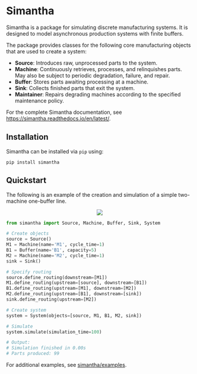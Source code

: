 # Simantha

Simantha is a package for simulating discrete manufacturing systems. It is designed to model asynchronous production systems with finite buffers.

The package provides classes for the following core manufacturing objects that are used to create a system:
* **Source**: Introduces raw, unprocessed parts to the system.
* **Machine**: Continuously retrieves, processes, and relinquishes parts. May also be subject to periodic degradation, failure, and repair.
* **Buffer**: Stores parts awaiting processing at a machine.
* **Sink**: Collects finished parts that exit the system. 
* **Maintainer**: Repairs degrading machines according to the specified maintenance policy. 

For the complete Simantha documentation, see https://simantha.readthedocs.io/en/latest/.

## Installation

Simantha can be installed via `pip` using:

```
pip install simantha
```

## Quickstart

The following is an example of the creation and simulation of a simple two-machine one-buffer line.

<p align="center">
  <img src=docs/images/two_machine_one_buffer.png>
</p>

```python
from simantha import Source, Machine, Buffer, Sink, System

# Create objects
source = Source()
M1 = Machine(name='M1', cycle_time=1)
B1 = Buffer(name='B1', capacity=5)
M2 = Machine(name='M2', cycle_time=1)
sink = Sink()

# Specify routing
source.define_routing(downstream=[M1])
M1.define_routing(upstream=[source], downstream=[B1])
B1.define_routing(upstream=[M1], downstream=[M2])
M2.define_routing(upstream=[B1], downstream=[sink])
sink.define_routing(upstream=[M2])

# Create system
system = System(objects=[source, M1, B1, M2, sink])

# Simulate
system.simulate(simulation_time=100)

# Output:
# Simulation finished in 0.00s
# Parts produced: 99
```

For additional examples, see [simantha/examples](/simantha/examples).

